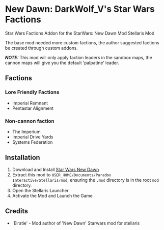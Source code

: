 # New Dawn: DarkWolf_V's Star Wars Factions

Star Wars Factions Addon for the StarWars: New Dawn Mod Stellaris Mod

The base mod needed more custom factions, the author suggested factions be created through custom addons.

**_NOTE:_** This mod will only apply faction leaders in the sandbox maps, the cannon maps will give you the default 'palpatine' leader.

## Factions

### Lore Friendly Factions

* Imperial Remnant
* Pentastar Alignment

### Non-cannon faction

* The Imperium
* Imperial Drive Yards
* Systems Federation

## Installation

1. Download and Install [Star Wars New Dawn](https://steamcommunity.com/sharedfiles/filedetails/?id=2583755721)
2. Extract this mod to `USER_HOME/Documents/Paradox Interactive/Stellaris/mod`, ensuring the `.mod` directory is in the root `mod` directory.
3. Open the Stellaris Launcher
4. Activate the Mod and Launch the Game

## Credits

* 'Elratie' - Mod author of 'New Dawn' Starwars mod for stellaris
